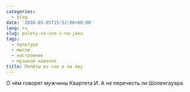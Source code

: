 ```yaml
---
categories:
  - blog
date: '2010-05-05T15:52:00+00:00'
lang: ru
slug: polety-vo-sne-i-na-javu
tags:
  - культура
  - мысли
  - настроение
  - музыкой навеяло
title: Полёты во сне и на яву
---
```




О чём говорят мужчины Квартета И. А не перечесть ли Шопенгауэра.